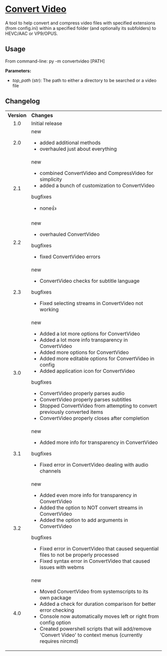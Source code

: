 # [Convert Video](https://github.com/Cryden13/ConvertVideo)

A tool to help convert and compress video files with specified extensions (from config.ini) within a specified folder (and optionally its subfolders) to HEVC/AAC or VP9/OPUS.

## Usage

From command-line: py -m convertvideo \[PATH]

**Parameters:**

- *top_path* (str): The path to either a directory to be searched or a video file

## Changelog

<table>
    <tbody>
        <tr>
            <th align="center">Version</th>
            <th align="left">Changes</th>
        </tr>
        <tr>
            <td align="center">1.0</td>
            <td>Initial release</td>
        </tr>
        <tr>
            <td align="center">2.0</td>
            <td>
                <dl>
                    <dt>new</dt>
                    <ul>
                        <li>added additional methods</li>
                        <li>overhauled just about everything</li>
                    </ul>
                </dl>
            </td>
        </tr>
        <tr>
            <td align="center">2.1</td>
            <td>
                <dl>
                    <dt>new</dt>
                    <ul>
                        <li>combined ConvertVideo and CompressVideo for simplicity</li>
                        <li>added a bunch of customization to ConvertVideo</li>
                    </ul>
                    <dt>bugfixes</dt>
                    <ul>
                        <li>none👍</li>
                    </ul>
                </dl>
            </td>
        </tr>
        <tr>
            <td align="center">2.2</td>
            <td>
                <dl>
                    <dt>new</dt>
                    <ul>
                        <li>overhauled ConvertVideo</li>
                    </ul>
                    <dt>bugfixes</dt>
                    <ul>
                        <li>fixed ConvertVideo errors</li>
                    </ul>
                </dl>
            </td>
        </tr>
        <tr>
            <td align="center">2.3</td>
            <td>
                <dl>
                    <dt>new</dt>
                    <ul>
                        <li>ConvertVideo checks for subtitle language</li>
                    </ul>
                    <dt>bugfixes</dt>
                    <ul>
                        <li>Fixed selecting streams in ConvertVideo not working</li>
                    </ul>
                </dl>
            </td>
        </tr>
        <tr>
            <td align="center">3.0</td>
            <td>
                <dl>
                    <dt>new</dt>
                    <ul>
                        <li>Added a lot more options for ConvertVideo</li>
                        <li>Added a lot more info transparency in ConvertVideo</li>
                        <li>Added more options for ConvertVideo</li>
                        <li>Added more editable options for ConvertVideo in config</li>
                        <li>Added application icon for ConvertVideo</li>
                    </ul>
                    <dt>bugfixes</dt>
                    <ul>
                        <li>ConvertVideo properly parses audio</li>
                        <li>ConvertVideo properly parses subtitles</li>
                        <li>Stopped ConvertVideo from attempting to convert previously converted items</li>
                        <li>ConvertVideo properly closes after completion</li>
                    </ul>
                </dl>
            </td>
        </tr>
        <tr>
            <td align="center">3.1</td>
            <td>
                <dl>
                    <dt>new</dt>
                    <ul>
                        <li>Added more info for transparency in ConvertVideo</li>
                    </ul>
                    <dt>bugfixes</dt>
                    <ul>
                        <li>Fixed error in ConvertVideo dealing with audio channels</li>
                    </ul>
                </dl>
            </td>
        </tr>
        <tr>
            <td align="center">3.2</td>
            <td>
                <dl>
                    <dt>new</dt>
                    <ul>
                        <li>Added even more info for transparency in ConvertVideo</li>
                        <li>Added the option to NOT convert streams in ConvertVideo</li>
                        <li>Added the option to add arguments in ConvertVideo</li>
                    </ul>
                    <dt>bugfixes</dt>
                    <ul>
                        <li>Fixed error in ConvertVideo that caused sequential files to not be properly processed</li>
                        <li>Fixed syntax error in ConvertVideo that caused issues with webms</li>
                    </ul>
                </dl>
            </td>
        </tr>
        <tr>
            <td align="center">4.0</td>
            <td>
                <dl>
                    <dt>new</dt>
                    <ul>
                        <li>Moved ConvertVideo from systemscripts to its own package</li>
                        <li>Added a check for duration comparison for better error checking</li>
                        <li>Console now automatically moves left or right from config option</li>
                        <li>Created powershell scripts that will add/remove 'Convert Video' to context menus (currently requires nircmd)</li>
                    </ul>
                </dl>
            </td>
        </tr>
    </tbody>
</table>
